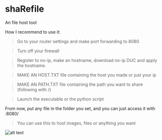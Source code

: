# shaRefile
An file host tool

How I recommend to use it:

> Go to your router settings and make port forwarding to 8080

> Turn off your firewall

> Register to no-ip, make an hostname, download no-ip DUC and apply the hostname.

> MAKE AN HOST.TXT file containing the host you made or just your ip

> MAKE AN PATH.TXT file containing the path you want to share (following with /)

> Launch the executable or the python script

From now, put any file in the folder you set, and you can just access it with <hostname>:8080/<filename>

> You can use this to host images, files or anything you want


![alt text](https://cdn.discordapp.com/attachments/1051113617401061449/1085672403302101082/image.png)

